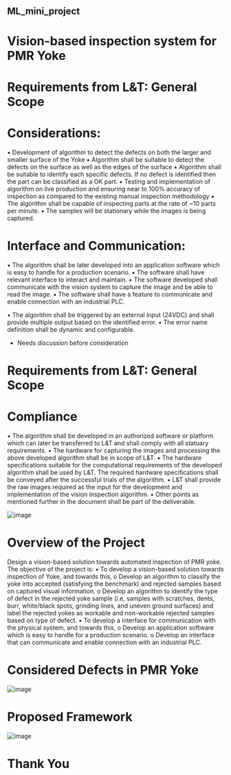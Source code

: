 ## ML_mini_project
# Vision-based inspection system for PMR Yoke

# Requirements from L&T: General Scope
# Considerations:
▪ Development of algorithm to detect the defects on both the larger and smaller surface of the Yoke
▪ Algorithm shall be suitable to detect the defects on the surface as well as the edges of the surface
▪ Algorithm shall be suitable to identify each specific defects. If no defect is identified then the part
can be classified as a OK part.
▪ Testing and implementation of algorithm on live production and ensuring near to 100% accuracy
of inspection as compared to the existing manual inspection methodology
▪ The algorithm shall be capable of inspecting parts at the rate of ~10 parts per minute.
▪ The samples will be stationary while the images is being captured.

# Interface and Communication:
▪ The algorithm shall be later developed into an application software which is easy to handle for a
production scenario.
▪ The software shall have relevant interface to interact and maintain.
▪ The software developed shall communicate with the vision system to capture the image and be
able to read the image.
▪ The software shall have a feature to communicate and enable connection with an industrial PLC.


▪ The algorithm shall be triggered by an external input (24VDC) and shall provide multiple output
based on the identified error.
▪ The error name definition shall be dynamic and configurable.
* Needs discussion before consideration

# Requirements from L&T: General Scope
# Compliance
▪ The algorithm shall be developed in an authorized software or platform which can later be
transferred to L&T and shall comply with all statuary requirements.
▪ The hardware for capturing the images and processing the above developed algorithm shall be in
scope of L&T.
▪ The hardware specifications suitable for the computational requirements of the developed
algorithm shall be used by L&T. The required hardware specifications shall be conveyed after the
successful trials of the algorithm.
▪ L&T shall provide the raw images required as the input for the development and implementation
of the vision inspection algorithm.
▪ Other points as mentioned further in the document shall be part of the deliverable.

![image](https://user-images.githubusercontent.com/46946896/103622749-24a0c180-4f5d-11eb-94b4-ad8a3a67a587.png)

# Overview of the Project
Design a vision-based solution towards automated inspection of PMR yoke. 
The objective of the project is: 
▪ To develop a vision-based solution towards inspection of Yoke, and towards this, 
o Develop an algorithm to classify the yoke into accepted (satisfying the benchmark) and rejected samples based on captured visual information. 
o Develop an algorithm to identify the type of defect in the rejected yoke sample (i.e, samples with scratches, dents, burr, white/black spots, grinding lines, and uneven ground surfaces) and label the rejected yokes as workable and non-workable rejected samples based on type of defect. 
▪ To develop a interface for communication with the physical system, and towards this,
o Develop an application software which is easy to handle for a production scenario. o Develop an interface that can communicate and enable connection with an industrial PLC. 

# Considered Defects in PMR Yoke 

![image](https://user-images.githubusercontent.com/46946896/103622382-a7754c80-4f5c-11eb-839a-8c8016fe91b1.png)

# Proposed Framework
![image](https://user-images.githubusercontent.com/46946896/103623505-3a62b680-4f5e-11eb-8984-d9d034d151f0.png)

# Thank You





